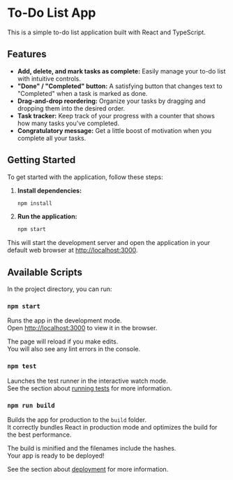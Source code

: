 # To-Do List App

This is a simple to-do list application built with React and TypeScript.

## Features

*   **Add, delete, and mark tasks as complete:** Easily manage your to-do list with intuitive controls.
*   **"Done" / "Completed" button:**  A satisfying button that changes text to "Completed" when a task is marked as done.
*   **Drag-and-drop reordering:** Organize your tasks by dragging and dropping them into the desired order.
*   **Task tracker:** Keep track of your progress with a counter that shows how many tasks you've completed.
*   **Congratulatory message:** Get a little boost of motivation when you complete all your tasks.

## Getting Started

To get started with the application, follow these steps:

1.  **Install dependencies:**
    ```bash
    npm install
    ```

2.  **Run the application:**
    ```bash
    npm start
    ```

This will start the development server and open the application in your default web browser at [http://localhost:3000](http://localhost:3000).

## Available Scripts

In the project directory, you can run:

### `npm start`

Runs the app in the development mode.\
Open [http://localhost:3000](http://localhost:3000) to view it in the browser.

The page will reload if you make edits.\
You will also see any lint errors in the console.

### `npm test`

Launches the test runner in the interactive watch mode.\
See the section about [running tests](https://facebook.github.io/create-react-app/docs/running-tests) for more information.

### `npm run build`

Builds the app for production to the `build` folder.\
It correctly bundles React in production mode and optimizes the build for the best performance.

The build is minified and the filenames include the hashes.\
Your app is ready to be deployed!

See the section about [deployment](https://facebook.github.io/create-react-app/docs/deployment) for more information.

